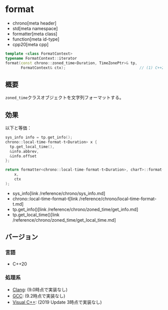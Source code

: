# format
* chrono[meta header]
* std[meta namespace]
* formatter[meta class]
* function[meta id-type]
* cpp20[meta cpp]

```cpp
template <class FormatContext>
typename FormatContext::iterator
format(const chrono::zoned_time<Duration, TimeZonePtr>& tp,
       FormatContext& ctx);                                 // (1) C++20
```

## 概要
`zoned_time`クラスオブジェクトを文字列フォーマットする。


## 効果
以下と等価：

```cpp
sys_info info = tp.get_info();
chrono::local-time-format-t<Duration> x {
  tp.get_local_time(),
  &info.abbrev,
  &info.offset
};

return formatter<chrono::local-time-format-t<Duration>, charT>::format(
    x,
    ctx
);
```
* sys_info[link /reference/chrono/sys_info.md]
* chrono::local-time-format-t[link /reference/chrono/local-time-format-t.md]
* tp.get_info()[link /reference/chrono/zoned_time/get_info.md]
* tp.get_local_time()[link /reference/chrono/zoned_time/get_local_time.md]

## バージョン
### 言語
- C++20

### 処理系
- [Clang](/implementation.md#clang): (9.0時点で実装なし)
- [GCC](/implementation.md#gcc): (9.2時点で実装なし)
- [Visual C++](/implementation.md#visual_cpp): (2019 Update 3時点で実装なし)
